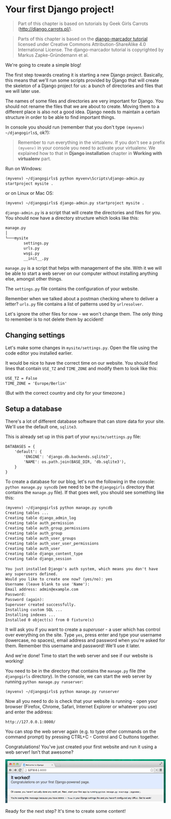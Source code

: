 # Your first Django project!

> Part of this chapter is based on tutorials by Geek Girls Carrots (http://django.carrots.pl/).

> Parts of this chapter is based on the [django-marcador
tutorial](http://django-marcador.keimlink.de/) licensed under Creative Commons
Attribution-ShareAlike 4.0 International License. The django-marcador tutorial
is copyrighted by Markus Zapke-Gründemann et al.

We're going to create a simple blog!

The first step towards creating it is starting a new Django project. Basically, this means that we'll run some scripts provided by Django that will create the skeleton of a Django project for us: a bunch of directories and files that we will later use.

The names of some files and directories are very important for Django. You should not rename the files that we are about to create. Moving them to a different place is also not a good idea. Django needs to maintain a certain structure in order to be able to find important things.

In console you should run (remember that you don't type `(myvenv) ~/djangogirls$`, ok?):

> Remember to run everything in the virtualenv. If you don't see a prefix `(myvenv)` in your console you need to activate your virtualenv. We explained how to that in __Django installation__ chapter in __Working with virtualenv__ part.

Run on Windows:

    (myvenv) ~/djangogirls$ python myvenv\Scripts\django-admin.py startproject mysite .

or on Linux or Mac OS:

    (myvenv) ~/djangogirls$ django-admin.py startproject mysite .

`django-admin.py` is a script that will create the directories and files for you. You should now have a directory structure which looks like this:

    manage.py
    │
    └───mysite
            settings.py
            urls.py
            wsgi.py
            __init__.py


`manage.py` is a script that helps with management of the site. With it we will be able to start a web server on our computer without installing anything else, amongst other things.

The `settings.py` file contains the configuration of your website.

Remember when we talked about a postman checking where to deliver a letter? `urls.py` file contains a list of patterns used by `urlresolver`.

Let's ignore the other files for now - we won't change them. The only thing to remember is to not delete them by accident!

## Changing settings

Let's make some changes in `mysite/settings.py`. Open the file using the code editor you installed earlier.

It would be nice to have the correct time on our website. You should find lines that contain `USE_TZ` and `TIME_ZONE` and modify them to look like this:

    USE_TZ = False
    TIME_ZONE = 'Europe/Berlin'

(But with the correct country and city for your timezone.)

## Setup a database

There's a lot of different database software that can store data for your site. We'll use the default one, `sqlite3`.

This is already set up in this part of your `mysite/settings.py` file:

    DATABASES = {
        'default': {
            'ENGINE': 'django.db.backends.sqlite3',
            'NAME': os.path.join(BASE_DIR, 'db.sqlite3'),
        }
    }

To create a database for our blog, let's run the following in the console: `python manage.py syncdb` (we need to be the `djangogirls` directory that contains the `manage.py` file). If that goes well, you should see something like this:

    (myvenv) ~/djangogirls$ python manage.py syncdb
    Creating tables ...
    Creating table django_admin_log
    Creating table auth_permission
    Creating table auth_group_permissions
    Creating table auth_group
    Creating table auth_user_groups
    Creating table auth_user_user_permissions
    Creating table auth_user
    Creating table django_content_type
    Creating table django_session

    You just installed Django's auth system, which means you don't have any superusers defined.
    Would you like to create one now? (yes/no): yes
    Username (leave blank to use 'Name'):
    Email address: admin@example.com
    Password:
    Password (again):
    Superuser created successfully.
    Installing custom SQL ...
    Installing indexes ...
    Installed 0 object(s) from 0 fixture(s)

It will ask you if you want to create a *superuser* - a user which has control over everything on the site. Type `yes`, press enter and type your username (lowercase, no spaces), email address and password when you're asked for them. Remember this username and password! We'll use it later.

And we're done! Time to start the web server and see if our website is working!

You need to be in the directory that contains the `manage.py` file (the `djangogirls` directory). In the console, we can start the web server by running `python manage.py runserver`:

    (myvenv) ~/djangogirls$ python manage.py runserver

Now all you need to do is check that your website is running - open your browser (Firefox, Chrome, Safari, Internet Explorer or whatever you use) and enter the address:

    http://127.0.0.1:8000/

You can stop the web server again (e.g. to type other commands on the command prompt) by pressing CTRL+C - Control and C buttons together.

Congratulations! You've just created your first website and run it using a web server! Isn't that awesome?

![It worked!](images/it_worked2.png)

Ready for the next step? It's time to create some content!
